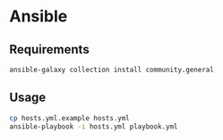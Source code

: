 # Ansible

## Requirements

```bash
ansible-galaxy collection install community.general
```

## Usage

```bash
cp hosts.yml.example hosts.yml
ansible-playbook -i hosts.yml playbook.yml
```
